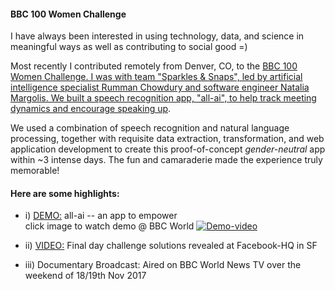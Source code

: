 #### BBC 100 Women Challenge

I have always been interested in using technology, data, and science in meaningful ways as well as contributing to social good =) 

Most recently I contributed remotely from Denver, CO, to the [BBC 100 Women Challenge. I was with team "Sparkles & Snaps", led by artificial intelligence specialist Rumman Chowdury and software engineer Natalia Margolis. We built a speech recognition app, "all-ai", to help track meeting dynamics and encourage speaking up](http://www.bbc.co.uk/mediacentre/latestnews/2017/bbc-100-women-challenge-2017-silicon-valley-reveal-solution).   

We used a combination of speech recognition and natural language processing, together with requisite data extraction, transformation, and web application development to create this proof-of-concept *gender-neutral* app within ~3 intense days. The fun and camaraderie made the experience truly memorable!   

#### Here are some highlights: 

- i) [DEMO:](http://www.bbc.com/news/av/world-41531054/100-women-an-app-to-help-you-speak-up-in-meetings) all-ai -- an app to empower    
click image to watch demo @ BBC World   [![Demo-video](https://hengrumay.github.io/img/projects/bbc100women_all-ai_appDemo.png)](http://www.bbc.com/news/av/world-41531054/100-women-an-app-to-help-you-speak-up-in-meetings)

- ii) [VIDEO:](https://www.facebook.com/BBC100women/videos/1537111543020785/) Final day challenge solutions revealed at Facebook-HQ in SF  

- iii) Documentary Broadcast: Aired on BBC World News TV over the weekend of 18/19th Nov 2017
 




